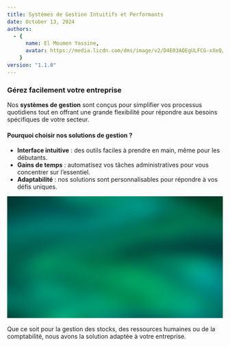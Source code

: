 ```yaml
---
title: Systèmes de Gestion Intuitifs et Performants
date: October 13, 2024
authors:
  - {
      name: El Moumen Yassine,
      avatar: https://media.licdn.com/dms/image/v2/D4E03AQEgULFCG-xXeQ/profile-displayphoto-shrink_400_400/profile-displayphoto-shrink_400_400/0/1719110529789?e=1734566400&v=beta&t=zjFkF1p0_DeSNz7XhteXWSDLo9QMLrjUZitNkVtyGok,
    }
version: "1.1.0"
---
```


### Gérez facilement votre entreprise

Nos **systèmes de gestion** sont conçus pour simplifier vos processus quotidiens tout en offrant une grande flexibilité pour répondre aux besoins spécifiques de votre secteur.

#### Pourquoi choisir nos solutions de gestion ?

- **Interface intuitive** : des outils faciles à prendre en main, même pour les débutants.
- **Gains de temps** : automatisez vos tâches administratives pour vous concentrer sur l’essentiel.
- **Adaptabilité** : nos solutions sont personnalisables pour répondre à vos défis uniques.

![systeme-gestion-image](https://raw.githubusercontent.com/numerimondes/branding/refs/heads/main/Produits/weaver/green-bg-gradient.png)

Que ce soit pour la gestion des stocks, des ressources humaines ou de la comptabilité, nous avons la solution adaptée à votre entreprise.
